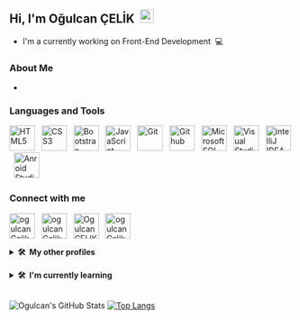 ## Hi, I'm Oğulcan ÇELİK &nbsp;<img src="https://media.giphy.com/media/hvRJCLFzcasrR4ia7z/giphy.gif" width="24px" height="24px">

- I'm a currently working on Front-End Development &nbsp;💻

### About Me

- 

### Languages and Tools

<p align="left">
<img src="https://cdn.jsdelivr.net/gh/devicons/devicon/icons/html5/html5-original.svg" width="45" height="45" title="HTML5" /> &nbsp;
<img src="https://cdn.jsdelivr.net/gh/devicons/devicon/icons/css3/css3-original.svg" height="45" width="45" title="CSS3"/> &nbsp;         
<img src="https://cdn.jsdelivr.net/gh/devicons/devicon/icons/bootstrap/bootstrap-original-wordmark.svg" height="45" width="45" title="Bootstrap" /> &nbsp;
<img src="https://cdn.jsdelivr.net/gh/devicons/devicon/icons/javascript/javascript-original.svg" height="45" width="45" title="JavaScript"/> &nbsp;
<img src="https://cdn.jsdelivr.net/gh/devicons/devicon/icons/git/git-original.svg" height="45" width="45" title="Git"/> &nbsp;
<img src="https://cdn.jsdelivr.net/gh/devicons/devicon/icons/github/github-original.svg" height="45" width="45" title="Github"/> &nbsp;                  
<img src="https://www.svgrepo.com/show/303229/microsoft-sql-server-logo.svg" width="45" height="45" title="Microsoft SQL Server"/> &nbsp;
<img src="https://cdn.jsdelivr.net/gh/devicons/devicon/icons/vscode/vscode-original.svg" height="45" width="45" title="Visual Studio Code"/> &nbsp;
<img src="https://cdn.jsdelivr.net/gh/devicons/devicon/icons/intellij/intellij-original.svg" height="45" width="45" title="intelliJ IDEA"/> &nbsp;
<img src="https://cdn.jsdelivr.net/gh/devicons/devicon/icons/androidstudio/androidstudio-original.svg" height="45" width="45" title="Anroid Studio" /> &nbsp;
          
### Connect with me

<p align="left">
<a href="mailto:ogulcan.celik24@gmail.com" target="_blank"><img align="center" src="https://img.icons8.com/color/96/undefined/gmail-new.png" alt="ogulcanCelik" title="Send Mail" height="45" width="45" /></a> &nbsp;          
<a href="https://www.linkedin.com/in/cancelik24/" target="_blank"><img align="center" src="https://img.icons8.com/color/96/undefined/linkedin.png" alt="ogulcanCelik" title="Oğulcan ÇELİK's Linkedin Profile" height="45" width="45" /></a> &nbsp;
<a href="https://twitter.com/Cnclk24" target="_blank"><img align="center" src="https://img.icons8.com/color/96/undefined/twitter-squared.png" title="Ogulcan CELIK's Twitter Profile" height="45" width="45" /></a> &nbsp;           
<a href="https://www.instagram.com/ogulcancelik.24/" target="_blank"><img align="center" src="https://img.icons8.com/fluency/48/undefined/instagram-new.png" alt="ogulcanCelik" title="Ogulcan CELIK's Instagram Profile" height="45" width="45" /></a> &nbsp;   
          
<br>          
<details>
  <summary><b>🛠️&nbsp;&nbsp;My&nbsp;other&nbsp;profiles</b></summary>
  <br/>           
          <a href="https://www.hackerrank.com/ogulcan_celik24" target="_blank"><img align="center" src="https://img.icons8.com/external-tal-revivo-color-tal-revivo/96/undefined/external-hackerrank-is-a-technology-company-that-focuses-on-competitive-programming-logo-color-tal-revivo.png" alt="oğulcanÇelik" title="Ogulcan Celik's HackerRank Profile" height="45" width="45" /></a> &nbsp;       
          <a href="https://stackoverflow.com/users/19294952/o%c4%9fulcan-%c3%87el%c4%b0k" target="_blank"><img align="center" src="https://raw.githubusercontent.com/rahuldkjain/github-profile-readme-generator/master/src/images/icons/Social/stack-overflow.svg" alt="19294952" title="Ogulcan CELIK's Stack Overflow Profile" height="45" width="45" /></a> &nbsp;          
          
          
</details>
<br>          
<details>
  <summary><b>🛠️&nbsp;&nbsp;I'm&nbsp;currently&nbsp;learning</b></summary>
  <br/>  
  <p align="left">
          <img src="https://cdn.jsdelivr.net/gh/devicons/devicon/icons/react/react-original-wordmark.svg" width="45" height="45" /> 
          <img src="https://cdn.jsdelivr.net/gh/devicons/devicon/icons/php/php-original.svg" width="45" height="45" />  
          <img src="https://cdn.jsdelivr.net/gh/devicons/devicon/icons/csharp/csharp-original.svg" width="45" height="45" /> 
          <img src="https://cdn.jsdelivr.net/gh/devicons/devicon/icons/redux/redux-original.svg" width="45" height="45" /> 
          <img src="https://cdn.jsdelivr.net/gh/devicons/devicon/icons/angularjs/angularjs-original.svg" width="45" height="45" /> 
          <img src="https://cdn.jsdelivr.net/gh/devicons/devicon/icons/graphql/graphql-plain.svg" width="45" height="45" />           
          <img src="https://cdn.jsdelivr.net/gh/devicons/devicon/icons/postgresql/postgresql-original.svg" width="45" height="45"/> 
          <img src="https://cdn.jsdelivr.net/gh/devicons/devicon/icons/kotlin/kotlin-original.svg" width="45" height="45" />
            
</details>

<br>          

![Ogulcan's GitHub Stats](https://github-readme-stats.vercel.app/api?username=CanCelik24&theme=dark&show_icons=true) [![Top Langs](https://github-readme-stats.vercel.app/api/top-langs/?username=CanCelik24&layout=compact)](https://github.com/CanCelik24/github-readme-stats)
